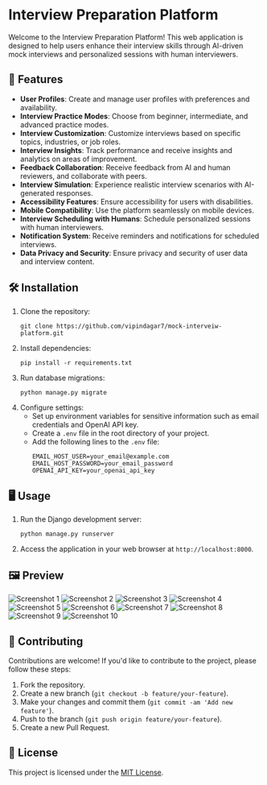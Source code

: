 # Interview Preparation Platform

Welcome to the Interview Preparation Platform! This web application is designed to help users enhance their interview skills through AI-driven mock interviews and personalized sessions with human interviewers.

## 🚀 Features

- **User Profiles**: Create and manage user profiles with preferences and availability.
- **Interview Practice Modes**: Choose from beginner, intermediate, and advanced practice modes.
- **Interview Customization**: Customize interviews based on specific topics, industries, or job roles.
- **Interview Insights**: Track performance and receive insights and analytics on areas of improvement.
- **Feedback Collaboration**: Receive feedback from AI and human reviewers, and collaborate with peers.
- **Interview Simulation**: Experience realistic interview scenarios with AI-generated responses.
- **Accessibility Features**: Ensure accessibility for users with disabilities.
- **Mobile Compatibility**: Use the platform seamlessly on mobile devices.
- **Interview Scheduling with Humans**: Schedule personalized sessions with human interviewers.
- **Notification System**: Receive reminders and notifications for scheduled interviews.
- **Data Privacy and Security**: Ensure privacy and security of user data and interview content.

## 🛠️ Installation

1. Clone the repository:
   ```
   git clone https://github.com/vipindagar7/mock-interveiw-platform.git
   ```
2. Install dependencies:
   ```
   pip install -r requirements.txt
   ```
3. Run database migrations:
   ```
   python manage.py migrate
   ```
4. Configure settings:
   - Set up environment variables for sensitive information such as email credentials and OpenAI API key.
   - Create a `.env` file in the root directory of your project.
   - Add the following lines to the `.env` file:
     ```
     EMAIL_HOST_USER=your_email@example.com
     EMAIL_HOST_PASSWORD=your_email_password
     OPENAI_API_KEY=your_openai_api_key
     ```

## 🖥️ Usage

1. Run the Django development server:
   ```
   python manage.py runserver
   ```
2. Access the application in your web browser at `http://localhost:8000`.

## 🖼️ Preview

![Screenshot 1](screenshots/screenshot1.jpeg)
![Screenshot 2](screenshots/screenshot2.jpeg)
![Screenshot 3](screenshots/screenshot3.jpeg)
![Screenshot 4](screenshots/screenshot4.jpeg)
![Screenshot 5](screenshots/screenshot5.jpeg)
![Screenshot 6](screenshots/screenshot6.jpeg)
![Screenshot 7](screenshots/screenshot7.jpeg)
![Screenshot 8](screenshots/screenshot8.jpeg)
![Screenshot 9](screenshots/screenshot9.jpeg)
![Screenshot 10](screenshots/screenshot10.jpeg)


## 🤝 Contributing

Contributions are welcome! If you'd like to contribute to the project, please follow these steps:

1. Fork the repository.
2. Create a new branch (`git checkout -b feature/your-feature`).
3. Make your changes and commit them (`git commit -am 'Add new feature'`).
4. Push to the branch (`git push origin feature/your-feature`).
5. Create a new Pull Request.

## 📄 License

This project is licensed under the [MIT License](LICENSE).

```

```
